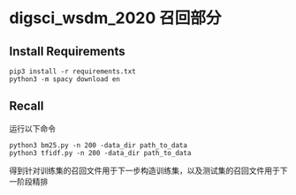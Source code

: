 # digsci_wsdm_2020 召回部分

## Install Requirements

```
pip3 install -r requirements.txt
python3 -m spacy download en
```
## Recall
运行以下命令
```
python3 bm25.py -n 200 -data_dir path_to_data
python3 tfidf.py -n 200 -data_dir path_to_data
```
得到针对训练集的召回文件用于下一步构造训练集，以及测试集的召回文件用于下一阶段精排